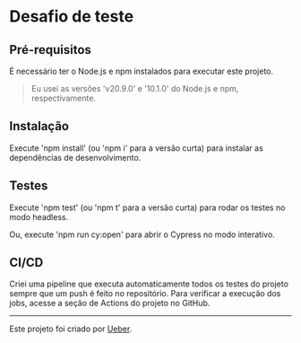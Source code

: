 # Desafio de teste

## Pré-requisitos

É necessário ter o Node.js e npm instalados para executar este projeto.

> Eu usei as versões 'v20.9.0' e '10.1.0' do Node.js e npm, respectivamente.

## Instalação

Execute 'npm install' (ou 'npm i' para a versão curta) para instalar as dependências de desenvolvimento.

## Testes

Execute 'npm test' (ou 'npm t' para a versão curta) para rodar os testes no modo headless.

Ou, execute 'npm run cy:open' para abrir o Cypress no modo interativo.

## CI/CD

Criei uma pipeline que executa automaticamente todos os testes do projeto sempre que um push é feito no repositório. Para verificar a execução dos jobs, acesse a seção de Actions do projeto no GitHub.

___

Este projeto foi criado por [Ueber](https://br.linkedin.com/in/uebersyemmer).
